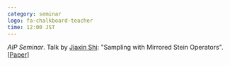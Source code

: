 ```yaml
---
category: seminar
logo: fa-chalkboard-teacher
time: 12:00 JST
---
```


*AIP Seminar*. Talk by [Jiaxin Shi](http://jiaxins.io): "Sampling with
Mirrored Stein Operators". [[Paper](https://arxiv.org/abs/2106.12506)]
